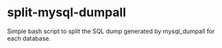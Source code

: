 split-mysql-dumpall
===================

Simple bash script to split the SQL dump generated by mysql_dumpall for each database.
